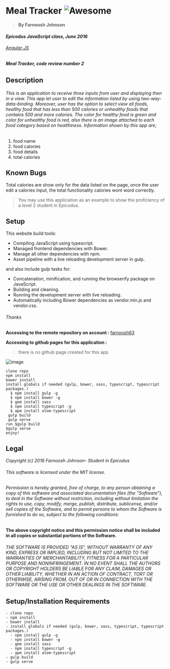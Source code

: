 # Meal Tracker ![Awesome](https://cdn.rawgit.com/sindresorhus/awesome/d7305f38d29fed78fa85652e3a63e154dd8e8829/media/badge.svg)
> **By Farnoosh Johnson**

#### _Epicodus JavaScript class, June 2016_

###### _[Angular JS](https://www.learnhowtoprogram.com/javascript/angular-js/angular-2-basics-independent-project)_

###### **Meal Tracker, code review number 2**

## __Description__

###### This is an application to receive three inputs from user and displaying then in a view. This app let user to edit the information listed by using two-way-data-binding. Moreover, user has the option to select view all foods, healthy food that has less than 500 calories or unhealthy foods that contains 500 and more calories. The color for healthy food is green and color for unhealthy food is red, also there is an image attached to each food category based on healthiness. Information shown by this app are;
1. food name
2. food calories
3. food details
4. total calories

## Known Bugs

Total calories are show only for the data listed on the page, once the user edit a calories input, the total functionality calories wont word correctly.


> You may use this application as an example to show the proficiency of a level 2 student in Epicodus.

## Setup

This website build tools:
* Compiling JavaScript using typescript.
* Managed frontend dependencies with Bower.
* Manage all other dependencies with npm.
* Asset pipeline with a live reloading development server in gulp.

and also include gulp tasks for:
* Concatenation, minification, and running the browserify package on JavaScript.
* Building and cleaning.
* Running the development server with live reloading.
* Automatically including Bower dependencies as vendor.min.js and vendor.css.

###### Thanks

**Accessing to the remote repository on account :** [farnoosh63](https://github.com/Farnoosh63/Meal-Tracker.git)

**Accessing to github pages for this application :**
> there is no github page created for this app



![image](https://developer.chrome.com/static/images/sample-default-icon.png)
```
clone repo
npm install
bower install
install globals if needed (gulp, bower, sass, typescript, typescript packages.)
  $ npm install gulp -g
  $ npm install bower -g
  $ gem install sass
  $ npm install typescript -g
  $ apm install atom-typescript
 gulp build
 gulp serve
run $gulp build
$gulp serve
enjoy!
```

Legal
------

_*Copyright (c) 2016 Farnoosh Johnson- Student in Epicodus*_

###### This software is licensed under the MIT license.

###### Permission is hereby granted, free of charge, to any person obtaining a copy of this software and associated documentation files (the "Software"), to deal in the Software without restriction, including without limitation the rights to use, copy, modify, merge, publish, distribute, sublicense, and/or sell copies of the Software, and to permit persons to whom the Software is furnished to do so, subject to the following conditions:

__The above copyright notice and this permission notice shall be included in all copies or substantial portions of the Software.__

###### THE SOFTWARE IS PROVIDED "AS IS", WITHOUT WARRANTY OF ANY KIND, EXPRESS OR IMPLIED, INCLUDING BUT NOT LIMITED TO THE WARRANTIES OF MERCHANTABILITY, FITNESS FOR A PARTICULAR PURPOSE AND NONINFRINGEMENT. IN NO EVENT SHALL THE AUTHORS OR COPYRIGHT HOLDERS BE LIABLE FOR ANY CLAIM, DAMAGES OR OTHER LIABILITY, WHETHER IN AN ACTION OF CONTRACT, TORT OR OTHERWISE, ARISING FROM, OUT OF OR IN CONNECTION WITH THE SOFTWARE OR THE USE OR OTHER DEALINGS IN THE SOFTWARE.



## Setup/Installation Requirements
```
- clone repo
- npm install
- bower install
- install globals if needed (gulp, bower, sass, typescript, typescript packages.)
  - npm install gulp -g
  - npm install bower -g
  - gem install sass
  - npm install typescript -g
  - apm install atom-typescript
- gulp build
- gulp serve
```
